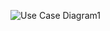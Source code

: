 ![Use Case Diagram1](https://user-images.githubusercontent.com/50372504/69272900-6ac78400-0be8-11ea-97e7-5439dc3f8cd0.png)
